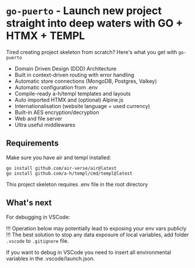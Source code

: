# `go-puerto` - Launch new project straight into deep waters with GO + HTMX + TEMPL

Tired creating project skeleton from scratch? Here's what you get with `go-puerto`

- Domain Driven Design (DDD) Architecture
- Built in context-driven routing with error handling
- Automatic store connections (MongoDB, Postgres, Valkey)
- Automatic configuration from .env
- Compile-ready a-h/templ templates and layouts
- Auto imported HTMX and (optional) Alpine.js
- Internationalisation (website language + used currency)
- Built-in AES encryption/decryption
- Web and file server
- Ultra useful middlewares

## Requirements

Make sure you have air and templ installed:

```
go install github.com/air-verse/air@latest
go install github.com/a-h/templ/cmd/templ@latest
```

This project skeleton requires .env file in the root directory

## What's next

For debugging in VSCode:

!!! Operation below may potentially lead to exposing your env vars publicly !!!
The best solution to stop any data exposure of local variables, add folder `.vscode` to `.gitignore` file.

If you want to debug in VSCode you need to insert all environmental variables in the .vscode/launch.json.
